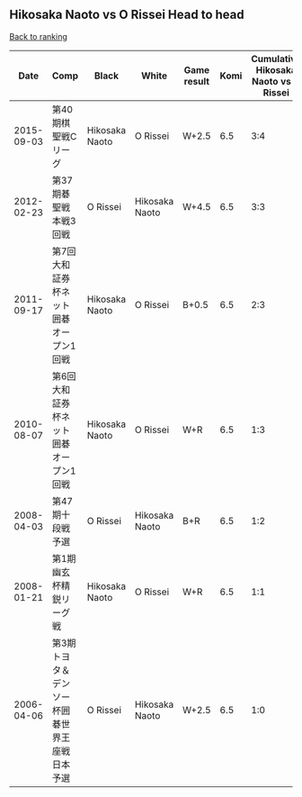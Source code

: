 ## Hikosaka Naoto vs O Rissei Head to head

[Back to ranking](../../index.md)




| **Date** | **Comp** | **Black** | **White** | **Game result** | **Komi** | **Cumulative Hikosaka Naoto vs O Rissei** | **Hikosaka Naoto streak** | **O Rissei streak** | 
| --- | --- | --- | --- | --- | --- | --- | --- | --- |
| 2015-09-03 | 第40期棋聖戦Cリーグ | Hikosaka Naoto | O Rissei | W+2.5 | 6.5 | 3:4 | 0 | 1 | 
| 2012-02-23 | 第37期碁聖戦本戦3回戦 | O Rissei | Hikosaka Naoto | W+4.5 | 6.5 | 3:3 | 2 | 0 | 
| 2011-09-17 | 第7回大和証券杯ネット囲碁オープン1回戦 | Hikosaka Naoto | O Rissei | B+0.5 | 6.5 | 2:3 | 1 | 0 | 
| 2010-08-07 | 第6回大和証券杯ネット囲碁オープン1回戦 | Hikosaka Naoto | O Rissei | W+R | 6.5 | 1:3 | 0 | 3 | 
| 2008-04-03 | 第47期十段戦予選 | O Rissei | Hikosaka Naoto | B+R | 6.5 | 1:2 | 0 | 2 | 
| 2008-01-21 | 第1期幽玄杯精鋭リーグ戦 | Hikosaka Naoto | O Rissei | W+R | 6.5 | 1:1 | 0 | 1 | 
| 2006-04-06 | 第3期トヨタ＆デンソー杯囲碁世界王座戦日本予選 | O Rissei | Hikosaka Naoto | W+2.5 | 6.5 | 1:0 | 1 | 0 |




